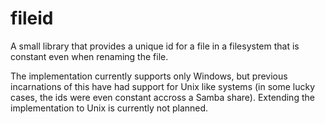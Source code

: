 # fileid

A small library that provides a unique id for a file in a filesystem that is constant even when renaming the file.

The implementation currently supports only Windows, but previous incarnations of this have had support for Unix like systems (in some lucky cases, the ids were even constant accross a Samba share). Extending the implementation to Unix is currently not planned.


